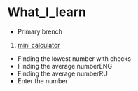 # What_I_learn
- Primary brench 
1. [mini calculator](http://money-lender-emma-54666.bitballoon.com/)
  
  - Finding the lowest number with checks
  - Finding the average numberENG
  - Finding the average numberRU
  - Enter the number

